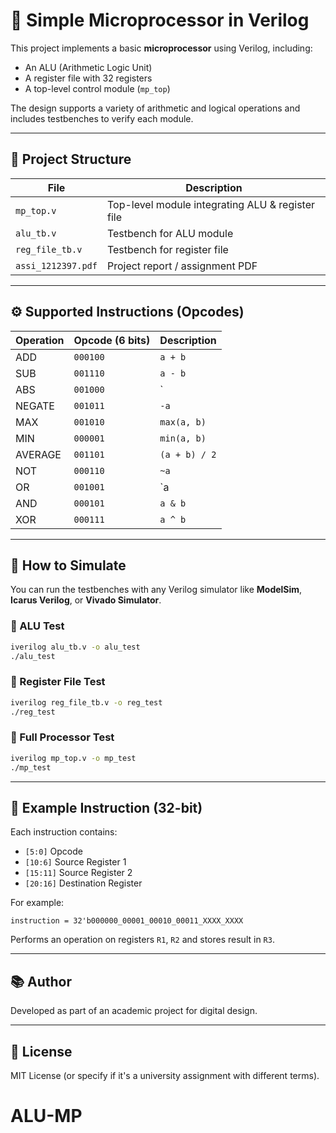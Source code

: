 
# 🧠 Simple Microprocessor in Verilog

This project implements a basic **microprocessor** using Verilog, including:
- An ALU (Arithmetic Logic Unit)
- A register file with 32 registers
- A top-level control module (`mp_top`)

The design supports a variety of arithmetic and logical operations and includes testbenches to verify each module.

---

## 📂 Project Structure

| File             | Description                                         |
|------------------|-----------------------------------------------------|
| `mp_top.v`       | Top-level module integrating ALU & register file    |
| `alu_tb.v`       | Testbench for ALU module                            |
| `reg_file_tb.v`  | Testbench for register file                         |
| `assi_1212397.pdf`| Project report / assignment PDF                     |

---

## ⚙️ Supported Instructions (Opcodes)

| Operation        | Opcode (6 bits) | Description                       |
|------------------|-----------------|-----------------------------------|
| ADD              | `000100`        | `a + b`                           |
| SUB              | `001110`        | `a - b`                           |
| ABS              | `001000`        | `|a|`                             |
| NEGATE           | `001011`        | `-a`                              |
| MAX              | `001010`        | `max(a, b)`                       |
| MIN              | `000001`        | `min(a, b)`                       |
| AVERAGE          | `001101`        | `(a + b) / 2`                     |
| NOT              | `000110`        | `~a`                              |
| OR               | `001001`        | `a | b`                           |
| AND              | `000101`        | `a & b`                           |
| XOR              | `000111`        | `a ^ b`                           |

---

## 🧪 How to Simulate

You can run the testbenches with any Verilog simulator like **ModelSim**, **Icarus Verilog**, or **Vivado Simulator**.

### 🔹 ALU Test
```bash
iverilog alu_tb.v -o alu_test
./alu_test
```

### 🔹 Register File Test
```bash
iverilog reg_file_tb.v -o reg_test
./reg_test
```

### 🔹 Full Processor Test
```bash
iverilog mp_top.v -o mp_test
./mp_test
```

---

## 🧠 Example Instruction (32-bit)

Each instruction contains:
- `[5:0]`   Opcode
- `[10:6]`  Source Register 1
- `[15:11]` Source Register 2
- `[20:16]` Destination Register

For example:

```
instruction = 32'b000000_00001_00010_00011_XXXX_XXXX
```

Performs an operation on registers `R1`, `R2` and stores result in `R3`.

---

## 📚 Author

Developed as part of an academic project for digital design.

---

## 📝 License

MIT License (or specify if it's a university assignment with different terms).
# ALU-MP
